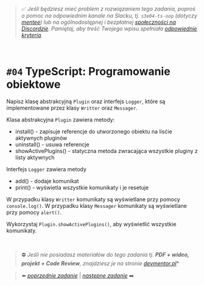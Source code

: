 > :white_check_mark: *Jeśli będziesz mieć problem z rozwiązaniem tego zadania, poproś o pomoc na odpowiednim kanale na Slacku, tj. `s3e04-ts-oop` (dotyczy [mentee](https://devmentor.pl/mentoring-javascript/)) lub na ogólnodostępnej i bezpłatnej [społeczności na Discordzie](https://devmentor.pl/discord). Pamiętaj, aby treść Twojego wpisu spełniała [odpowiednie kryteria](https://devmentor.pl/jak-prosic-o-pomoc/).*

&nbsp;

# `#04` TypeScript: Programowanie obiektowe

Napisz klasę abstrakcyjną `Plugin` oraz interfejs `Logger`, które są implementowane przez klasy `Writter` oraz `Messager`.

Klasa abstrakcyjna `Plugin` zawiera metody:
- install() - zapisuje referencje do utworzonego obiektu na lisćie aktywnych pluginów
- uninstall() - usuwa referencje
- showActivePlugins() - statyczna metoda zwracająca wszystkie pluginy z listy aktywnych

Interfejs `Logger` zawiera metody
- add() - dodaje komunikat
- print() - wyświetla wszystkie komunikaty i je resetuje

W przypadku klasy `Writter` komunikaty są wyświetlane przy pomocy `console.log()`.
W przypadku klasy `Messager` komunikaty są wyświetlane przy pomocy `alert()`.

Wykorzystaj `Plugin.showActivePlugins()`, aby wyświetlić wszystkie komunikaty.

 
&nbsp;
> :no_entry: *Jeśli nie posiadasz materiałów do tego zadania tj. **PDF + wideo, projekt + Code Review**, znajdziesz je na stronie [devmentor.pl](https://devmentor.pl/workshop-ts-typing-advanced)**

> :arrow_left: [*poprzednie zadanie*](./../03) | [*następne zadanie*](./../05) :arrow_right:
